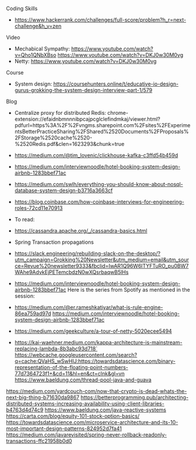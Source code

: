 Coding Skills
- https://www.hackerrank.com/challenges/full-score/problem?h_r=next-challenge&h_v=zen

Video
- Mechabical Sympathy: https://www.youtube.com/watch?v=Qho1QNbXBso
https://www.youtube.com/watch?v=DKJ0w30M0vg
- Netty: https://www.youtube.com/watch?v=DKJ0w30M0vg

Course
- System design: https://coursehunters.online/t/educative-io-design-gurus-grokking-the-system-design-interview-part-1/579

Blog
- Centralize proxy for distributed Redis: chrome-extension://efaidnbmnnnibpcajpcglclefindmkaj/viewer.html?pdfurl=https%3A%2F%2Fvngms.sharepoint.com%2Fsites%2FExperimentsBetterPracticeSharing%2FShared%2520Documents%2FProposals%2FStorage%2520cache%2520-%2520Redis.pdf&clen=1623293&chunk=true
- https://medium.com/@tim_lovenic/clickhouse-kafka-c3ffd54b459d
- https://medium.com/interviewnoodle/hotel-booking-system-design-airbnb-1283bbef71ac
- https://medium.com/swlh/everything-you-should-know-about-nosql-database-system-design-b3716a3663cf
- https://blog.coinbase.com/how-coinbase-interviews-for-engineering-roles-72cd11e70913


- To read:
- https://cassandra.apache.org/_/cassandra-basics.html
- Spring Transaction propagations
- https://slack.engineering/rebuilding-slack-on-the-desktop/?utm_campaign=Grokking%20Newsletter&utm_medium=email&utm_source=Revue%20newsletter9333&fbclid=IwAR1Q96W6lTYFTuRO_pu0BW7WAhe9AdvkEjPETemcbdzN0wXQsrbaqwB5lHs
- https://medium.com/interviewnoodle/hotel-booking-system-design-airbnb-1283bbef71ac
Here is the series from Spotify as mentioned in the session:
- https://medium.com/@er.rameshkatiyar/what-is-rule-engine-86ea759ad97d
https://medium.com/interviewnoodle/hotel-booking-system-design-airbnb-1283bbef71ac
- https://medium.com/geekculture/a-tour-of-netty-5020ecee5494
- https://kai-waehner.medium.com/kappa-architecture-is-mainstream-replacing-lambda-8b3abc93d718`
https://webcache.googleusercontent.com/search?q=cache:QVaHS_wSwHIJ:https://towardsdatascience.com/binary-representation-of-the-floating-point-numbers-77d7364723f1+&cd=11&hl=en&ct=clnk&gl=vn
https://www.baeldung.com/thread-pool-java-and-guava




https://medium.com/yardcouch-com/now-that-crypto-is-dead-whats-the-next-big-thing-b71630da9867
https://betterprogramming.pub/architecting-distributed-systems-increasing-availability-using-client-libraries-b4763d4d74c9
https://www.baeldung.com/java-reactive-systems
https://carta.com/blog/equity-101-stock-option-basics/
https://towardsdatascience.com/microservice-architecture-and-its-10-most-important-design-patterns-824952d7fa41
https://medium.com/javarevisited/spring-never-rollback-readonly-transactions-ffc21958b0d0